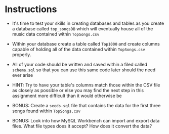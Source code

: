 # **Instructions**

* It's time to test your skills in creating databases and tables as you create a database called `top_songsDB` which will eventually house all of the music data contained within `TopSongs.csv`

* Within your database create a table called `Top1000` and create columns capable of holding all of the data contained within `TopSongs.csv` properly.

* All of your code should be written and saved within a filed called `schema.sql` so that you can use this same code later should the need ever arise

* HINT: Try to have your table's columns match those within the CSV file as closely as possible or else you may find the next step in this assignment more difficult than it would otherwise be

* BONUS: Create a `seeds.sql` file that contains the data for the first three songs found within `TopSongs.csv`

* BONUS: Look into how MySQL Workbench can import and export data files. What file types does it accept? How does it convert the data?
